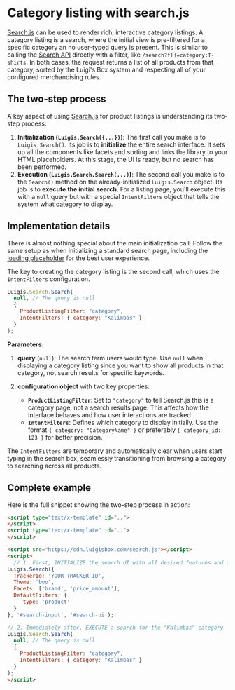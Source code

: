 # Category listing with search.js

[Search.js](/search/search_js.html) can be used to render rich, interactive category listings. A category listing is a search, where the initial view is pre-filtered for a specific category an no user-typed query is present. This is similar to calling the [Search API](/search/api.html) directly with a filter, like `/search?f[]=category:T-shirts`. In both cases, the request returns a list of all products from that category, sorted by the Luigi's Box system and respecting all of your configured merchandising rules.

## The two-step process

A key aspect of using [Search.js](/search/search_js.html) for product listings is understanding its two-step process:

1. **Initialization (`Luigis.Search({...})`)**: The first call you make is to `Luigis.Search()`. Its job is to **initialize** the entire search interface. It sets up all the components like facets and sorting and links the library to your HTML placeholders. At this stage, the UI is ready, but no search has been performed.
2. **Execution (`Luigis.Search.Search(...)`)**: The second call you make is to the `Search()` method on the already-initialized `Luigis.Search` object. Its job is to **execute the initial search**. For a listing page, you'll execute this with a `null` query but with a special `IntentFilters` object that tells the system what category to display.

## Implementation details

There is almost nothing special about the main initialization call. Follow the same setup as when initializing a standard search page, including the [loading placeholder](/search/search_js.html#recipes-loading-states) for the best user experience.

The key to creating the category listing is the second call, which uses the `IntentFilters` configuration.

```javascript
Luigis.Search.Search(
  null, // The query is null
  {
    ProductListingFilter: "category",
    IntentFilters: { category: "Kalimbas" }
  }
);
```

**Parameters:**

1. **query** (`null`): The search term users would type. Use `null` when displaying a category listing since you want to show all products in that category, not search results for specific keywords.

2. **configuration object** with two key properties:
   - **`ProductListingFilter`**: Set to `"category"` to tell Search.js this is a category page, not a search results page. This affects how the interface behaves and how user interactions are tracked.
   - **`IntentFilters`**: Defines which category to display initially. Use the format `{ category: "CategoryName" }` or preferably `{ category_id: 123 }` for better precision.

The `IntentFilters` are temporary and automatically clear when users start typing in the search box, seamlessly transitioning from browsing a category to searching across all products.

## Complete example

Here is the full snippet showing the two-step process in action:

```html
<script type="text/x-template" id="..">
</script>
<script type="text/x-template" id="..">
</script>

<script src="https://cdn.luigisbox.com/search.js"></script>
<script>
  // 1. First, INITIALIZE the search UI with all desired features and facets
Luigis.Search({
  TrackerId: 'YOUR_TRACKER_ID',
  Theme: 'boo',
  Facets: ['brand', 'price_amount'],
  DefaultFilters: {
     type: 'product' 
  }
}, '#search-input', '#search-ui');

// 2. Immediately after, EXECUTE a search for the "Kalimbas" category
Luigis.Search.Search(
  null, // The query is null
  {
    ProductListingFilter: "category",
    IntentFilters: { category: "Kalimbas" }
  }
);
</script>
```
